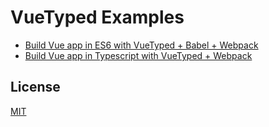 # VueTyped Examples

* [Build Vue app in ES6 with VueTyped + Babel + Webpack](/vue-typed-es6-webpack-example)
* [Build Vue app in Typescript with VueTyped + Webpack](/vue-typed-ts-webpack-example)

## License

[MIT](http://opensource.org/licenses/MIT)
